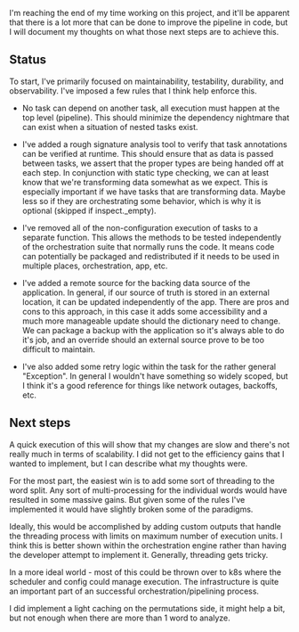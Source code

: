 I'm reaching the end of my time working on this project, and it'll be apparent that there is a lot more that can be done
to improve the pipeline in code, but I will document my thoughts on what those next steps are to achieve this.

## Status

To start, I've primarily focused on maintainability, testability, durability, and observability. 
I've imposed a few rules that I think help enforce this.

- No task can depend on another task, all execution must happen at the top level (pipeline). 
This should minimize the dependency nightmare that can exist when a situation of nested tasks exist.

- I've added a rough signature analysis tool to verify that task annotations can be verified at runtime.
This should ensure that as data is passed between tasks, we assert that the proper types are being handed off at 
each step. In conjunction with static type checking, we can at least know that we're transforming data somewhat as
we expect. This is especially important if we have tasks that are transforming data. Maybe less so if they are
orchestrating some behavior, which is why it is optional (skipped if inspect._empty).

- I've removed all of the non-configuration execution of tasks to a separate function. This allows the methods
to be tested independently of the orchestration suite that normally runs the code. It means code can potentially be
packaged and redistributed if it needs to be used in multiple places, orchestration, app, etc.

- I've added a remote source for the backing data source of the application. In general, if our source of truth 
is stored in an external location, it can be updated independently of the app. There are pros and cons to this approach,
in this case it adds some accessibility and a much more manageable update should the dictionary need to change. We can package a backup with the application so it's always able to do it's job, and an override should an external source prove to be too difficult to maintain.

- I've also added some retry logic within the task for the rather general "Exception". In general I wouldn't have something so widely scoped, but I think it's a good reference for things like network outages, backoffs, etc.

## Next steps

A quick execution of this will show that my changes are slow and there's not really much in terms of scalability. I did not get to the efficiency gains that I wanted to implement, but I can describe what my thoughts were.

For the most part, the easiest win is to add some sort of threading to the word split. Any sort of multi-processing for the individual words would have resulted in some massive gains. But given some of the rules I've implemented it would have slightly broken some of the paradigms.

Ideally, this would be accomplished by adding custom outputs that handle the threading process with limits on maximum number of execution units. I think this is better shown within the orchestration engine rather than having the developer attempt to implement it. Generally, threading gets tricky.

In a more ideal world - most of this could be thrown over to k8s where the scheduler and config could manage execution. The infrastructure is quite an important part of an successful orchestration/pipelining process.

I did implement a light caching on the permutations side, it might help a bit, but not enough when there are more than 1 word to analyze.